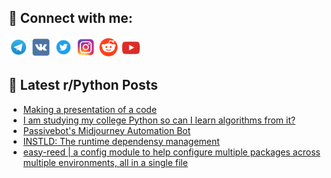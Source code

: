 ## 🔎 Connect with me:
[<img src="https://github.com/bullbesh/bullbesh/blob/main/images/Telegram.png" width="32" height="32" />](https://t.me/bullbesh)
[<img src="https://github.com/bullbesh/bullbesh/blob/main/images/VK.png" width="32" height="32" />](https://vk.com/bullbesh)
[<img src="https://github.com/bullbesh/bullbesh/blob/main/images/Twitter.png" width="32" height="32" />](https://twitter.com/bullbesh1)
[<img src="https://github.com/bullbesh/bullbesh/blob/main/images/Instagram.png" width="32" height="32" />](https://www.instagram.com/bullbesh)
[<img src="https://github.com/bullbesh/bullbesh/blob/main/images/Reddit.png" width="32" height="32" />](https://www.reddit.com/user/bullbesh)
[<img src="https://github.com/bullbesh/bullbesh/blob/main/images/YouTube.png" width="32" height="32" />](https://www.youtube.com/channel/UCtfjRs6uzgq5mfm8S06WTcg)

## 📕 Latest r/Python Posts
<!-- BLOG-POST-LIST:START -->
- [Making a presentation of a code](https://www.reddit.com/r/Python/comments/13601yx/making_a_presentation_of_a_code/)
- [I am studying my college Python so can I learn algorithms from it?](https://www.reddit.com/r/Python/comments/135zwix/i_am_studying_my_college_python_so_can_i_learn/)
- [Passivebot&#39;s Midjourney Automation Bot](https://www.reddit.com/r/Python/comments/135wpzx/passivebots_midjourney_automation_bot/)
- [INSTLD: The runtime dependensy management](https://www.reddit.com/r/Python/comments/135svmg/instld_the_runtime_dependensy_management/)
- [easy-reed | a config module to help configure multiple packages across multiple environments, all in a single file](https://www.reddit.com/r/Python/comments/135sh79/easyreed_a_config_module_to_help_configure/)
<!-- BLOG-POST-LIST:END -->
